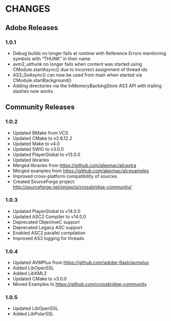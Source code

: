 CHANGES
=======

## Adobe Releases

### 1.0.1 

* Debug builds no longer fails at runtime with Reference Errors mentioning symbols with “THUNK” in their name
* avm2_uithunk no longer fails when content was started using CModule.startAsync() due to incorrect assignment of thread ids
* AS3_GoAsync() can now be used from main when started via CModule.startBackground()
* Adding directories via the InMemoryBackingStore AS3 API with trailing slashes now works

## Community Releases

### 1.0.2 

* Updated BMake from VCS
* Updated CMake to v2.8.12.2
* Updated Make to v4.0
* Updated SWIG to v3.0.0
* Updated PlayerGlobal to v13.0.0
* Updated libraries
* Merged libraries from https://github.com/alexmac/alcextra
* Merged examples from https://github.com/alexmac/alcexamples
* Improved cross-platform compatibility of sources
* Created SourceForge project: http://sourceforge.net/projects/crossbridge-community/

### 1.0.3

* Updated PlayerGlobal to v14.0.0
* Updated ASC2 Compiler to v14.0.0
* Deprecated ObjectiveC support
* Deprecated Legacy ASC support
* Enabled ASC2 parallel compilation
* Improved AS3 logging for threads

### 1.0.4

* Updated AVMPlus from https://github.com/adobe-flash/avmplus
* Added LibOpenSSL
* Added LibXML2
* Updated CMake to v3.0.0
* Moved Examples to https://github.com/crossbridge-community

### 1.0.5

* Updated LibOpenSSL
* Added LibPolarSSL